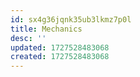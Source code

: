 ```yaml
---
id: sx4g36jqnk35ub3lkmz7p0l
title: Mechanics
desc: ''
updated: 1727528483068
created: 1727528483068
---
```

